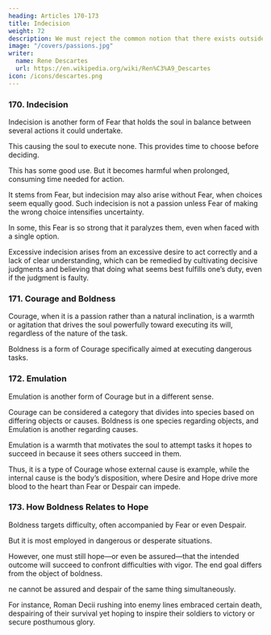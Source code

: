 ```yaml
---
heading: Articles 170-173
title: Indecision
weight: 72
description: We must reject the common notion that there exists outside of us a Fortune which causes things to happen according to its pleasure
image: "/covers/passions.jpg"
writer:
  name: Rene Descartes
  url: https://en.wikipedia.org/wiki/Ren%C3%A9_Descartes
icon: /icons/descartes.png
---
```




### 170. Indecision

Indecision is another form of Fear that holds the soul in balance between several actions it could undertake.

This causing the soul to execute none. This provides time to choose before deciding.

This has some good use. But it becomes harmful when prolonged, consuming time needed for action.

It stems from Fear, but indecision may also arise without Fear, when choices seem equally good. Such indecision is not a passion unless Fear of making the wrong choice intensifies uncertainty.

In some, this Fear is so strong that it paralyzes them, even when faced with a single option. 

Excessive indecision arises from an excessive desire to act correctly and a lack of clear understanding, which can be remedied by cultivating decisive judgments and believing that doing what seems best fulfills one’s duty, even if the judgment is faulty.



### 171. Courage and Boldness

Courage, when it is a passion rather than a natural inclination, is a warmth or agitation that drives the soul powerfully toward executing its will, regardless of the nature of the task.

Boldness is a form of Courage specifically aimed at executing dangerous tasks.


### 172. Emulation
  
Emulation is another form of Courage but in a different sense.

Courage can be considered a category that divides into species based on differing objects or causes. Boldness is one species regarding objects, and Emulation is another regarding causes.

Emulation is a warmth that motivates the soul to attempt tasks it hopes to succeed in because it sees others succeed in them.

Thus, it is a type of Courage whose external cause is example, while the internal cause is the body’s disposition, where Desire and Hope drive more blood to the heart than Fear or Despair can impede.


### 173. How Boldness Relates to Hope

Boldness targets difficulty, often accompanied by Fear or even Despair. 

But it is most employed in dangerous or desperate situations.

However, one must still hope—or even be assured—that the intended outcome will succeed to confront difficulties with vigor. The end goal differs from the object of boldness.

ne cannot be assured and despair of the same thing simultaneously. 

For instance, Roman Decii rushing into enemy lines embraced certain death, despairing of their survival yet hoping to inspire their soldiers to victory or secure posthumous glory.
